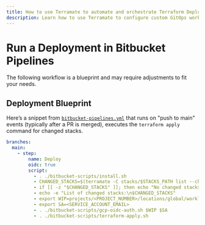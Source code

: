 ```yaml
---
title: How to use Terramate to automate and orchestrate Terraform Deployments in Bitbucket Pipelines
description: Learn how to use Terramate to configure custom GitOps workflows to automate and orchestrate Terraform and OpenTofu Deployments in Bitbucket Pipelines.
---
```


# Run a Deployment in Bitbucket Pipelines

The following workflow is a blueprint and may require adjustments to fit your needs.

## Deployment Blueprint

Here’s a snippet from [`bitbucket-pipelines.yml`](./index.md#main-pipelines-file) that runs on "push to main" events (typically after a PR is merged), executes the `terraform apply` command for changed stacks.

```yaml
branches:
  main:
    - step:
        name: Deploy
        oidc: true
        script:
          - . ./bitbucket-scripts/install.sh
          - CHANGED_STACKS=$(terramate -C stacks/$STACKS_PATH list --changed)
          - if [[ -z "$CHANGED_STACKS" ]]; then echo "No changed stacks. Exiting."; exit 0; fi
          - echo -e "List of changed stacks:\n$CHANGED_STACKS"
          - export WIP=projects/<PROJECT_NUMBER>/locations/global/workloadIdentityPools/<WIP_NAME>/providers/<WIPP_NAME>
          - export SA=<SERVICE_ACCOUNT_EMAIL>
          - . ./bitbucket-scripts/gcp-oidc-auth.sh $WIP $SA
          - . ./bitbucket-scripts/terraform-apply.sh
```
